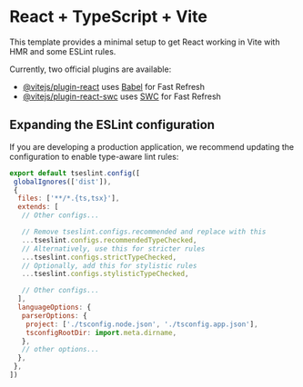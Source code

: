 # React + TypeScript + Vite

This template provides a minimal setup to get React working in Vite with HMR and some ESLint rules.

Currently, two official plugins are available:

- [@vitejs/plugin-react](https://github.com/vitejs/vite-plugin-react/blob/main/packages/plugin-react) uses [Babel](https://babeljs.io/) for Fast Refresh
- [@vitejs/plugin-react-swc](https://github.com/vitejs/vite-plugin-react/blob/main/packages/plugin-react-swc) uses [SWC](https://swc.rs/) for Fast Refresh

## Expanding the ESLint configuration

If you are developing a production application, we recommend updating the configuration to enable type-aware lint rules:

```js
export default tseslint.config([
 globalIgnores(['dist']),
 {
  files: ['**/*.{ts,tsx}'],
  extends: [
   // Other configs...

   // Remove tseslint.configs.recommended and replace with this
   ...tseslint.configs.recommendedTypeChecked,
   // Alternatively, use this for stricter rules
   ...tseslint.configs.strictTypeChecked,
   // Optionally, add this for stylistic rules
   ...tseslint.configs.stylisticTypeChecked,

   // Other configs...
  ],
  languageOptions: {
   parserOptions: {
    project: ['./tsconfig.node.json', './tsconfig.app.json'],
    tsconfigRootDir: import.meta.dirname,
   },
   // other options...
  },
 },
])
